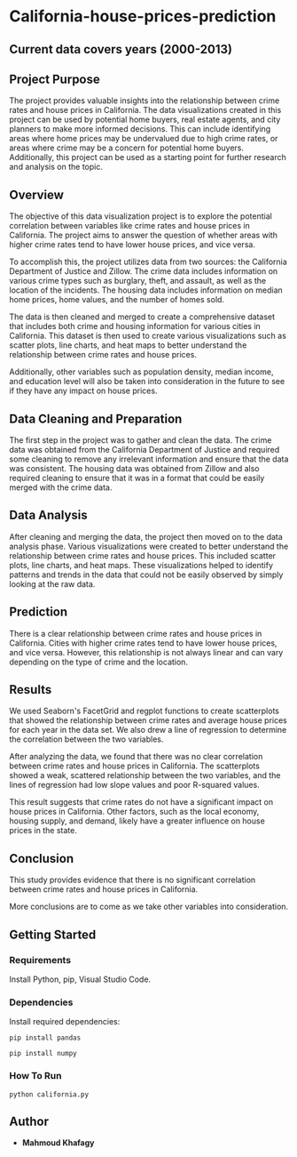 # California-house-prices-prediction
## Current data covers years (2000-2013)

## Project Purpose
The project provides valuable insights into the relationship between crime rates and house prices in California. The data visualizations created in this project can be used by potential home buyers, real estate agents, and city planners to make more informed decisions. This can include identifying areas where home prices may be undervalued due to high crime rates, or areas where crime may be a concern for potential home buyers. Additionally, this project can be used as a starting point for further research and analysis on the topic.

## Overview
The objective of this data visualization project is to explore the potential correlation between variables like crime rates and house prices in California. The project aims to answer the question of whether areas with higher crime rates tend to have lower house prices, and vice versa.

To accomplish this, the project utilizes data from two sources: the California Department of Justice and Zillow. The crime data includes information on various crime types such as burglary, theft, and assault, as well as the location of the incidents. The housing data includes information on median home prices, home values, and the number of homes sold.

The data is then cleaned and merged to create a comprehensive dataset that includes both crime and housing information for various cities in California. This dataset is then used to create various visualizations such as scatter plots, line charts, and heat maps to better understand the relationship between crime rates and house prices.

Additionally, other variables such as population density, median income, and education level will also be taken into consideration in the future to see if they have any impact on house prices.

## Data Cleaning and Preparation
The first step in the project was to gather and clean the data. The crime data was obtained from the California Department of Justice and required some cleaning to remove any irrelevant information and ensure that the data was consistent. The housing data was obtained from Zillow and also required cleaning to ensure that it was in a format that could be easily merged with the crime data.

## Data Analysis
After cleaning and merging the data, the project then moved on to the data analysis phase. Various visualizations were created to better understand the relationship between crime rates and house prices. This included scatter plots, line charts, and heat maps. These visualizations helped to identify patterns and trends in the data that could not be easily observed by simply looking at the raw data.

## Prediction
There is a clear relationship between crime rates and house prices in California. Cities with higher crime rates tend to have lower house prices, and vice versa. However, this relationship is not always linear and can vary depending on the type of crime and the location.

## Results
We used Seaborn's FacetGrid and regplot functions to create scatterplots that showed the relationship between crime rates and average house prices for each year in the data set. We also drew a line of regression to determine the correlation between the two variables.

After analyzing the data, we found that there was no clear correlation between crime rates and house prices in California. The scatterplots showed a weak, scattered relationship between the two variables, and the lines of regression had low slope values and poor R-squared values.

This result suggests that crime rates do not have a significant impact on house prices in California. Other factors, such as the local economy, housing supply, and demand, likely have a greater influence on house prices in the state.

## Conclusion
This study provides evidence that there is no significant correlation between crime rates and house prices in California.

More conclusions are to come as we take other variables into consideration.

## Getting Started

### Requirements
Install Python, pip, Visual Studio Code.

### Dependencies
Install required dependencies:
```
pip install pandas
```
```
pip install numpy
```
### How To Run
```
python california.py
```

## Author
* **Mahmoud Khafagy**
